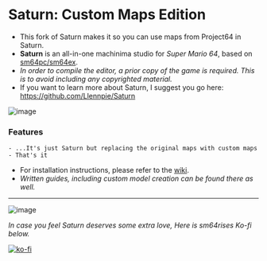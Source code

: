 # Saturn: Custom Maps Edition

- This fork of Saturn makes it so you can use maps from Project64 in Saturn.
- **Saturn** is an all-in-one machinima studio for *Super Mario 64*, based on [sm64pc/sm64ex](https://github.com/sm64pc/sm64ex).
- *In order to compile the editor, a prior copy of the game is required. This is to avoid including any copyrighted material.*
- If you want to learn more about Saturn, I suggest you go here: https://github.com/Llennpie/Saturn

![image](https://user-images.githubusercontent.com/107904394/229955483-7d75e96a-76f6-4100-8477-7ad4e4374f3b.png)



### Features

```
- ...It's just Saturn but replacing the original maps with custom maps
- That's it
```

- For installation instructions, please refer to the [wiki](https://github.com/Llennpie/Saturn/wiki).
- *Written guides, including custom model creation can be found there as well.*

---

![image](https://user-images.githubusercontent.com/44985633/224412720-4abf4f73-1bde-4ac6-8002-4d5c004d8b49.png)

*In case you feel Saturn deserves some extra love, Here is sm64rises Ko-fi below.*

[![ko-fi](https://ko-fi.com/img/githubbutton_sm.svg)](https://ko-fi.com/J3J05B5WR)
